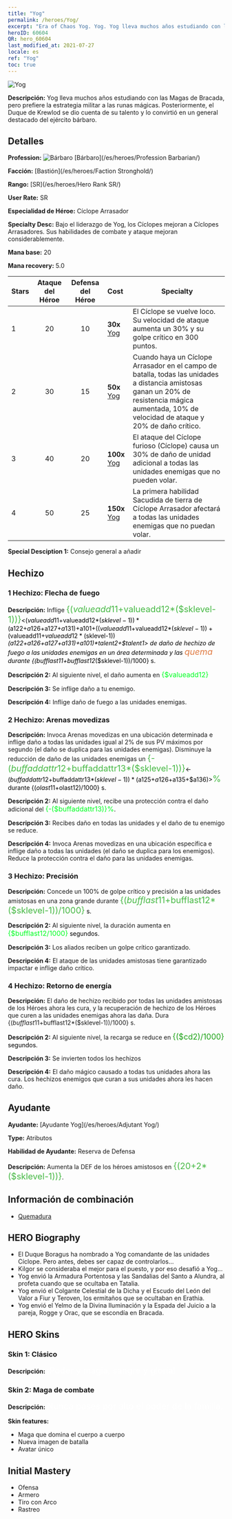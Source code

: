 ```yaml
---
title: "Yog"
permalink: /heroes/Yog/
excerpt: "Era of Chaos Yog. Yog. Yog lleva muchos años estudiando con las Magas de Bracada, pero prefiere la estrategia militar a las runas mágicas. Posteriormente, el Duque de Krewlod se dio cuenta de su talento y lo convirtió en un general destacado del ejército bárbaro."
heroID: 60604
QR: hero_60604
last_modified_at: 2021-07-27
locale: es
ref: "Yog"
toc: true
---
```

  ![Yog](/images/h/h_Yog.jpg)

 **Descripción:** Yog lleva muchos años estudiando con las Magas de Bracada, pero prefiere la estrategia militar a las runas mágicas. Posteriormente, el Duque de Krewlod se dio cuenta de su talento y lo convirtió en un general destacado del ejército bárbaro.
## Detalles
 **Profession:** ![Bárbaro](/images/h/h_prof_7.png)  [Bárbaro](/es/heroes/Profession Barbarian/)

 **Facción:** [Bastión](/es/heroes/Faction Stronghold/)

 **Rango:** [SR](/es/heroes/Hero Rank SR/)

 **User Rate:** SR

 **Especialidad de Héroe:** Cíclope Arrasador

 **Specialty Desc:** Bajo el liderazgo de Yog, los Cíclopes mejoran a Cíclopes Arrasadores. Sus habilidades de combate y ataque mejoran considerablemente.

 **Mana base:** 20

 **Mana recovery:** 5.0


  | Stars | Ataque del Héroe | Defensa del Héroe | Cost |     Specialty     |
  |---------|:---------------:|:---------------:|:--|--------------------|
  |    1    | 20 | 10 | **30x** [Yog](/ItemsES/her_377/) | El Cíclope se vuelve loco. Su velocidad de ataque aumenta un 30% y su golpe crítico en 300 puntos. |
  |    2    | 30 | 15 | **50x** [Yog](/ItemsES/her_377/) | Cuando haya un Cíclope Arrasador en el campo de batalla, todas las unidades a distancia amistosas ganan un 20% de resistencia mágica aumentada, 10% de velocidad de ataque y 20% de daño crítico. |
  |    3    | 40 | 20 | **100x** [Yog](/ItemsES/her_377/) | El ataque del Cíclope furioso (Cíclope) causa un 30% de daño de unidad adicional a todas las unidades enemigas que no pueden volar. |
  |    4    | 50 | 25 | **150x** [Yog](/ItemsES/her_377/) | La primera habilidad Sacudida de tierra de Cíclope Arrasador afectará a todas las unidades enemigas que no puedan volar. |

 **Special Desciption 1:** Consejo general a añadir

## Hechizo
### 1 Hechizo: Flecha de fuego
 **Descripción:** Inflige <span style="color: #48b946;font-size:20px">{($valueadd11+$valueadd12*($sklevel-1))}</span><span style="color: black"><($valueadd11+$valueadd12*($sklevel-1))*($a122+$a126+$a127+$a131)+$a101+(($valueadd11+$valueadd12*($sklevel-1))+($valueadd11+$valueadd12*($sklevel-1))*($a122+$a126+$a127+$a131)+$a101)*$talent2+$talent1> de daño de hechizo de fuego a las unidades enemigas en un área determinada y las <span style="color: #e07c44;font-size:20px">quema</span><span style="color: black"> durante {($bufflast11+$bufflast12*($sklevel-1))/1000} s.

 **Descripción 2:** Al siguiente nivel, el daño aumenta en <span style="color: #00ff22;font-size:16px">{$valueadd12}</span><span style="color: black">

 **Descripción 3:** Se inflige daño a tu enemigo.

 **Descripción 4:** Inflige daño de fuego a las unidades enemigas.

### 2 Hechizo: Arenas movedizas
 **Descripción:** Invoca Arenas movedizas en una ubicación determinada e inflige daño a todas las unidades igual al 2% de sus PV máximos por segundo (el daño se duplica para las unidades enemigas). Disminuye la reducción de daño de las unidades enemigas un <span style="color: #48b946;font-size:20px">{-($buffaddattr12+$buffaddattr13*($sklevel-1))}</span><span style="color: black"><-($buffaddattr12+$buffaddattr13*($sklevel-1))*($a125+$a126+$a135+$a136)><span style="color: #48b946;font-size:20px">%</span><span style="color: black"> durante {($olast11+$olast12)/1000} s.

 **Descripción 2:** Al siguiente nivel, recibe una protección contra el daño adicional del <span style="color: #00ff22;font-size:16px">{-($buffaddattr13)}%</span><span style="color: black">.

 **Descripción 3:** Recibes daño en todas las unidades y el daño de tu enemigo se reduce.

 **Descripción 4:** Invoca Arenas movedizas en una ubicación específica e inflige daño a todas las unidades (el daño se duplica para los enemigos). Reduce la protección contra el daño para las unidades enemigas.

### 3 Hechizo: Precisión
 **Descripción:** Concede un 100% de golpe crítico y precisión a las unidades amistosas en una zona grande durante <span style="color: #48b946;font-size:20px">{($bufflast11+$bufflast12*($sklevel-1))/1000}</span><span style="color: black"> s.

 **Descripción 2:** Al siguiente nivel, la duración aumenta en <span style="color: #00ff22;font-size:16px">{$bufflast12/1000}</span><span style="color: black"> segundos.

 **Descripción 3:** Los aliados reciben un golpe crítico garantizado.

 **Descripción 4:** El ataque de las unidades amistosas tiene garantizado impactar e inflige daño crítico.

### 4 Hechizo: Retorno de energía
 **Descripción:** El daño de hechizo recibido por todas las unidades amistosas de los Héroes ahora les cura, y la recuperación de hechizo de los Héroes que curen a las unidades enemigas ahora las daña. Dura {($bufflast11+$bufflast12*($sklevel-1))/1000} s.

 **Descripción 2:** Al siguiente nivel, la recarga se reduce en <span style="color: #1ca216;font-size:18px">{($cd2)/1000}</span><span style="color: black"> segundos.

 **Descripción 3:** Se invierten todos los hechizos

 **Descripción 4:** El daño mágico causado a todas tus unidades ahora las cura. Los hechizos enemigos que curan a sus unidades ahora les hacen daño.


## Ayudante

 **Ayudante:**  [Ayudante Yog](/es/heroes/Adjutant Yog/) 

 **Type:**  Atributos 

 **Habilidad de Ayudante:**  Reserva de Defensa 

 **Descripción:** Aumenta la DEF de los héroes amistosos en <span style="color: #48b946;font-size:20px">{(20+2*($sklevel-1))}</span><span style="color: black">.

## Información de combinación

* [Quemadura](/es/combination/Quemadura/) 

## HERO Biography
   - El Duque Boragus ha nombrado a Yog comandante de las unidades Cíclope. Pero antes, debes ser capaz de controlarlos...
   - Kilgor se consideraba el mejor para el puesto, y por eso desafió a Yog...
   - Yog envió la Armadura Portentosa y las Sandalias del Santo a Alundra, al profeta cuando que se ocultaba en Tatalia.
   - Yog envió el Colgante Celestial de la Dicha y el Escudo del León del Valor a Fiur y Teroven, los ermitaños que se ocultaban en Erathia.
   - Yog envió el Yelmo de la Divina Iluminación y la Espada del Juicio a la pareja, Rogge y Orac, que se escondía en Bracada.

## HERO Skins
### Skin 1: **Clásico**

 **Descripción:** <span style="color: #ffffff;font-size:20px">¡Poder y magia, sangre y gloria! </span>


### Skin 2: **Maga de combate**

 **Descripción:** <span style="color: #ffffff;font-size:20px">Nunca pases por alto el poder de la familia.</span>

 **Skin features:** 

   - Maga que domina el cuerpo a cuerpo
   - Nueva imagen de batalla
   - Avatar único


## Initial Mastery
   - Ofensa
   - Armero
   - Tiro con Arco
   - Rastreo
